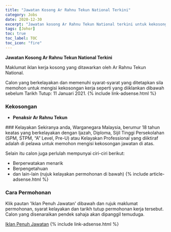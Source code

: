 ```yaml
---
title: "Jawatan Kosong Ar Rahnu Tekun National Terkini" 
category: Jobs 
date: 2020-12-30 
excerpt: "Jawatan kosong Ar Rahnu Tekun National terkini untuk kekosongan Penaksir Ar Rahnu Tekun" 
tags: [Johor] 
toc: true 
toc_label: TOC 
toc_icon: "fire" 
--- 
```


**Jawatan Kosong Ar Rahnu Tekun National Terkini**

Maklumat iklan kerja kosong yang ditawarkan oleh Ar Rahnu Tekun National. 

Calon yang berkelayakan dan memenuhi syarat-syarat yang ditetapkan sila memohon untuk mengisi kekosongan kerja seperti yang diiklankan dibawah sebelum Tarikh Tutup: 11 Januari 2021. 
{% include link-adsense.html %} 
### Kekosongan 
<ul>
<li>
<p><strong>Penaksir Ar Rahnu Tekun</strong></p>
</li>
</ul> 
### Kelayakan 
Sekiranya anda, Warganegara Malaysia, berumur 18 tahun keatas yang berkelayakan dengan Ijazah, Diploma, Sijil Tinggi Persekolahan (SPM, STPM, “A” Level, Pre-U) atau Kelayakan Professional yang diiktiraf adalah di pelawa untuk memohon mengisi kekosongan jawatan di atas.

Selain itu calon juga perlulah mempunyai ciri-ciri berikut:
- Berperwatakan menarik
- Berpengetahuan
- dan lain-lain (rujuk kelayakan permohonan di bawah) 
{% include article-adsense.html %} 
### Cara Permohonan 
Klik pautan 'Iklan Penuh Jawatan' dibawah dan rujuk maklumat permohonan, syarat kelayakan dan tarikh tutup permohonan kerja tersebut.
Calon yang disenaraikan pendek sahaja akan dipanggil temuduga.

<a href="http://infokerjaya.org/ar-rahnu-tekun/" class="btn btn--info" target="_blank" rel="nofollow noopenner">Iklan Penuh Jawatan</a> 
{% include link-adsense.html %} 